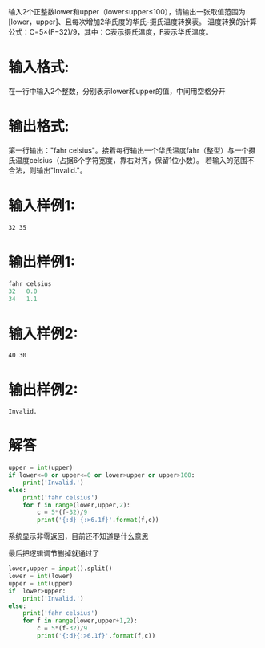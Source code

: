 输入2个正整数lower和upper（lower≤upper≤100），请输出一张取值范围为[lower，upper]、且每次增加2华氏度的华氏-摄氏温度转换表。
温度转换的计算公式：C=5×(F−32)/9，其中：C表示摄氏温度，F表示华氏温度。
# 输入格式:
在一行中输入2个整数，分别表示lower和upper的值，中间用空格分开
# 输出格式:
第一行输出："fahr celsius"。接着每行输出一个华氏温度fahr（整型）与一个摄氏温度celsius（占据6个字符宽度，靠右对齐，保留1位小数）。
若输入的范围不合法，则输出"Invalid."。
# 输入样例1:
`32 35`
# 输出样例1:
```python
fahr celsius
32   0.0
34   1.1
```
# 输入样例2:
`40 30`
# 输出样例2:
`Invalid.`
# 解答
```python
upper = int(upper)
if lower<=0 or upper<=0 or lower>upper or upper>100:
    print('Invalid.')
else:
    print('fahr celsius')
    for f in range(lower,upper,2):
        c = 5*(f-32)/9
        print('{:d} {:>6.1f}'.format(f,c))
```
系统显示非零返回，目前还不知道是什么意思

最后把逻辑调节删掉就通过了
```python
lower,upper = input().split()
lower = int(lower)
upper = int(upper)
if  lower>upper:
    print('Invalid.')
else:
    print('fahr celsius')
    for f in range(lower,upper+1,2):
        c = 5*(f-32)/9
        print('{:d}{:>6.1f}'.format(f,c))
```
